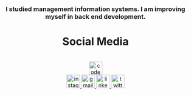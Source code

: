 
<h3 align="center">I studied management information systems. I am improving myself in back end development.</h3>

 <h1 align="center">Social Media</h1>
</br>
<div align="center">
  <a href="https://codepen.io/Mustafametex31" target="_blank">
    <img src="https://img.shields.io/static/v1?message=Code Pen&logo=codepen&label=&color=F5460E&logoColor=white&labelColor=&style=for-the-badge" height="35" alt="codepen logo"  />
  </a>
  <div align="center">
  <a href="https://www.instagram.com/mustafa_mx31/" target="_blank">
    <img src="https://img.shields.io/static/v1?message=Instagram&logo=instagram&label=&color=E4405F&logoColor=white&labelColor=&style=for-the-badge" height="35" alt="instagram logo"  />
  </a>
  <a href="mustafametehatay@gmail.com" target="_blank">
    <img src="https://img.shields.io/static/v1?message=Gmail&logo=gmail&label=&color=D14836&logoColor=white&labelColor=&style=for-the-badge" height="35" alt="gmail logo"  />
  </a>
  <a href="https://www.linkedin.com/in/mustafa-mete-b5283525b/" target="_blank">
    <img src="https://img.shields.io/static/v1?message=LinkedIn&logo=linkedin&label=&color=0077B5&logoColor=white&labelColor=&style=for-the-badge" height="35" alt="linkedin logo"  />
  </a>
  <a href="https://twitter.com/mustafamxv1" target="_blank">
    <img src="https://img.shields.io/static/v1?message=Twitter&logo=twitter&label=&color=1DA1F2&logoColor=white&labelColor=&style=for-the-badge" height="35" alt="twitter logo"  />
  </a>
</div>


###

